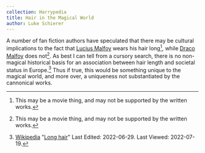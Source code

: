 ```yaml
---
collection: Harrypedia
title: Hair in the Magical World
author: Luke Schierer
---
```


A number of fan fiction authors have speculated that there may be cultural
implications to the fact that [Lucius Malfoy] wears his hair long[^220719-1],
while [Draco Malfoy] does not[^220719-2]. As best I can tell from a cursory
search, there is no non-magical historical basis for an association between
hair length and societal status in Europe.[^220719-3] Thus if true, this
would be something unique to the magical world, and more over, a uniqueness
not substantiated by the cannonical works.

[Lucius Malfoy]: ../../people/Malfoy/Lucius_Abraxas/
[Draco Malfoy]: ../../people/Malfoy/Draco_Lucius/
[DLM1]: ../../people/Malfoy/Draco_Lucius/

[^220719-1]: This may be a movie thing, and may not be supported by the written works.

[^220719-2]: This may be a movie thing, and may not be supported by the written works.

[^220719-3]:
    [Wikipedia](https://en.wikipedia.org/)
    "[Long hair](https://en.wikipedia.org/wiki/Long_hair)"
    Last Edited: 2022-06-29. Last Viewed: 2022-07-19.
